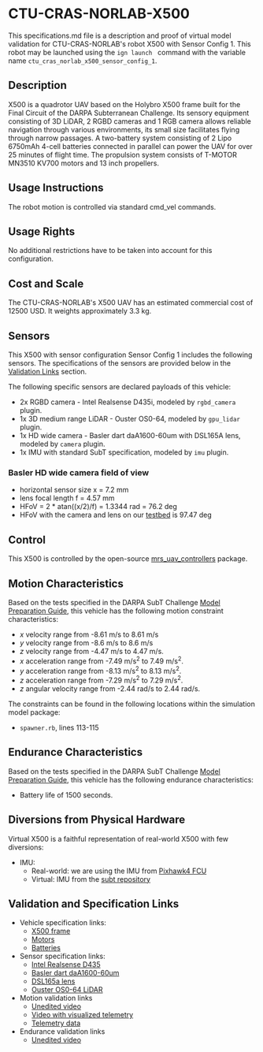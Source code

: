 # CTU-CRAS-NORLAB-X500
This specifications.md file is a description and proof of virtual model validation for CTU-CRAS-NORLAB's robot X500 with Sensor Config 1. 
This robot may be launched using the `ign launch ` command with the variable name `ctu_cras_norlab_x500_sensor_config_1`.

## Description
X500 is a quadrotor UAV based on the Holybro X500 frame built for the Final Circuit of the DARPA Subterranean Challenge.
Its sensory equipment consisting of 3D LiDAR, 2 RGBD cameras and 1 RGB camera allows reliable navigation through various environments, its small size facilitates flying through narrow passages.
A two-battery system consisting of 2 Lipo 6750mAh 4-cell batteries connected in parallel can power the UAV for over 25 minutes of flight time.
The propulsion system consists of T-MOTOR MN3510 KV700 motors and 13 inch propellers.

## Usage Instructions
The robot motion is controlled via standard cmd_vel commands.

## Usage Rights
No additional restrictions have to be taken into account for this configuration.

## Cost and Scale
The CTU-CRAS-NORLAB's X500 UAV  has an estimated commercial cost of 12500 USD.
It weights approximately 3.3 kg.

## Sensors
This X500 with sensor configuration Sensor Config 1 includes the following sensors. 
The specifications of the sensors are provided below in
the [Validation Links](#validation_links) section.

The following specific sensors are declared payloads of this vehicle:

* 2x RGBD camera - Intel Realsense D435i, modeled by `rgbd_camera` plugin.
* 1x 3D medium range LiDAR - Ouster OS0-64, modeled by `gpu_lidar` plugin.
* 1x HD wide camera - Basler dart daA1600-60um with DSL165A lens, modeled by `camera` plugin.
* 1x IMU with standard SubT specification, modeled by `imu` plugin.

### Basler HD wide camera field of view

* horizontal sensor size x = 7.2 mm
* lens focal length f = 4.57 mm
* HFoV = 2 * atan((x/2)/f) = 1.3344 rad = 76.2 deg
* HFoV with the camera and lens on our [testbed](https://photos.google.com/u/1/share/AF1QipNFt3voXyQMq9E2hoaKImq9K2o2vBZdUgWQtd9WmCxNMdLBiPcG-QrDDGrBWJf5sQ?key=RVg1cjk0dGxXSF95Q1poXzRCd3ZESmZ1OEtxWUtR) is 97.47 deg

## Control
This X500 is controlled by the open-source [mrs_uav_controllers](https://github.com/ctu-mrs/mrs_uav_controllers) package. 

## Motion Characteristics
Based on the tests specified in the DARPA SubT Challenge [Model Preparation Guide](https://subtchallenge.com/resources/Simulation_Model_Preparation_Guide.pdf), this vehicle has the following motion constraint characteristics:

* _x_ velocity range from -8.61 m/s to 8.61 m/s
* _y_ velocity range from -8.6 m/s to 8.6 m/s 
* _z_ velocity range from -4.47 m/s to 4.47 m/s.
* _x_ acceleration range from -7.49 m/s<sup>2</sup> to 7.49 m/s<sup>2</sup>.
* _y_ acceleration range from -8.13 m/s<sup>2</sup> to 8.13 m/s<sup>2</sup>.
* _z_ acceleration range from -7.29 m/s<sup>2</sup> to 7.29 m/s<sup>2</sup>.
* _z_ angular velocity range from -2.44 rad/s to 2.44 rad/s.

The constraints can be found in the following locations within the simulation model package:

* `spawner.rb`, lines 113-115

## Endurance Characteristics
Based on the tests specified in the DARPA SubT Challenge [Model Preparation Guide](https://subtchallenge.com/resources/Simulation_Model_Preparation_Guide.pdf), this vehicle has the following endurance characteristics:
* Battery life of 1500 seconds.

## Diversions from Physical Hardware
Virtual X500 is a faithful representation of real-world X500 with few diversions:
* IMU:
  * Real-world: we are using the IMU from [Pixhawk4 FCU](https://docs.px4.io/master/en/flight_controller/pixhawk4.html#quick-summary)
  * Virtual: IMU from the [subt repository](https://github.com/osrf/subt/wiki/api#sensors)

## <a name="validation_links"></a>Validation and Specification Links
* Vehicle specification links:
  * [X500 frame](http://www.holybro.com/product/x500-kit/)
  * [Motors](https://store-en.tmotor.com/goods.php?id=339)
  * [Batteries](https://www.professional-multirotors.com/product/tattu-6750mah-14-8v-25c-4s1p-lipo-battery-99wh/)
* Sensor specification links:
  * [Intel Realsense D435](https://www.intelrealsense.com/depth-camera-d435/)
  * [Basler dart daA1600-60um](https://www.baslerweb.com/en/products/cameras/area-scan-cameras/dart/daa1600-60um-s-mount/)
  * [DSL165a lens](https://www.framos.com/en/dsl165a-nir-f1.6-22853)
  * [Ouster OS0-64 LiDAR](https://data.ouster.io/downloads/datasheets/datasheet-revd-v2p0-os0.pdf)
* Motion validation links
  * [Unedited video](https://www.youtube.com/watch?v=ilg0HgWysHg)
  * [Video with visualized telemetry](https://www.youtube.com/watch?v=w_62XWc6W7w)
  * [Telemetry data](https://nasmrs.felk.cvut.cz/index.php/s/80oKJh506PsmbNQ)
* Endurance validation links
  * [Unedited video](https://www.youtube.com/watch?v=HlTlnZcfB7I)
